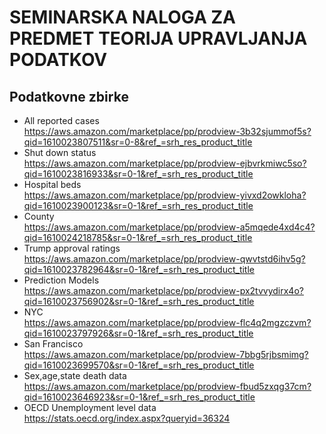 # SEMINARSKA NALOGA ZA PREDMET TEORIJA UPRAVLJANJA PODATKOV  
## Podatkovne zbirke  
  - All reported cases  
  https://aws.amazon.com/marketplace/pp/prodview-3b32sjummof5s?qid=1610023807511&sr=0-8&ref_=srh_res_product_title  
  - Shut down status  
  https://aws.amazon.com/marketplace/pp/prodview-ejbvrkmiwc5so?qid=1610023816933&sr=0-1&ref_=srh_res_product_title  
  - Hospital beds  
  https://aws.amazon.com/marketplace/pp/prodview-yivxd2owkloha?qid=1610023900123&sr=0-1&ref_=srh_res_product_title  
  - County  
  https://aws.amazon.com/marketplace/pp/prodview-a5mqede4xd4c4?qid=1610024218785&sr=0-1&ref_=srh_res_product_title  
  - Trump approval ratings  
  https://aws.amazon.com/marketplace/pp/prodview-qwvtstd6ihv5g?qid=1610023782964&sr=0-1&ref_=srh_res_product_title  
  - Prediction Models  
  https://aws.amazon.com/marketplace/pp/prodview-px2tvvydirx4o?qid=1610023756902&sr=0-1&ref_=srh_res_product_title  
  - NYC  
  https://aws.amazon.com/marketplace/pp/prodview-flc4q2mgzczvm?qid=1610023797926&sr=0-1&ref_=srh_res_product_title 
  - San Francisco  
  https://aws.amazon.com/marketplace/pp/prodview-7bbg5rjbsmimg?qid=1610023699570&sr=0-1&ref_=srh_res_product_title  
  - Sex,age,state death data  
  https://aws.amazon.com/marketplace/pp/prodview-fbud5zxqg37cm?qid=1610023646923&sr=0-1&ref_=srh_res_product_title  
  - OECD Unemployment level data  
  https://stats.oecd.org/index.aspx?queryid=36324  
  
  
